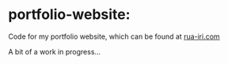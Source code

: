 # portfolio-website:

Code for my portfolio website, which can be found at [rua-iri.com ](https://rua-iri.com)

A bit of a work in progress...
